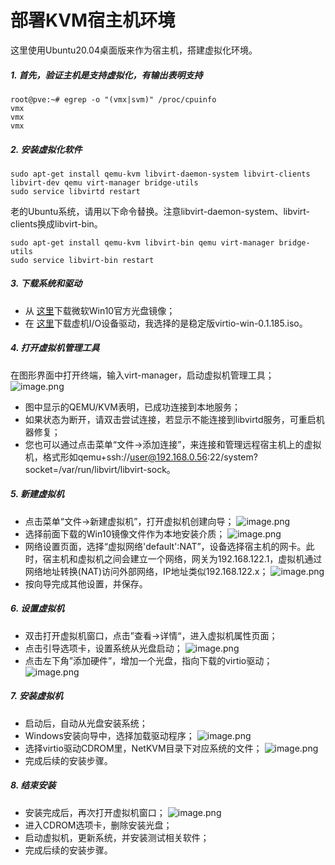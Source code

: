 # 部署KVM宿主机环境

这里使用Ubuntu20.04桌面版来作为宿主机，搭建虚拟化环境。

##### 1. 首先，验证主机是支持虚拟化，有输出表明支持

```autoit
root@pve:~# egrep -o "(vmx|svm)" /proc/cpuinfo
vmx
vmx
vmx
```

##### 2. 安装虚拟化软件

```
sudo apt-get install qemu-kvm libvirt-daemon-system libvirt-clients libvirt-dev qemu virt-manager bridge-utils
sudo service libvirtd restart
```

老的Ubuntu系统，请用以下命令替换。注意libvirt-daemon-system、libvirt-clients换成libvirt-bin。

```
sudo apt-get install qemu-kvm libvirt-bin qemu virt-manager bridge-utils 
sudo service libvirt-bin restart
```

##### 3. 下载系统和驱动

- 从 [这里](https://link.segmentfault.com/?enc=o6bhLNaZX7kVgMR1g2vZ5Q%3D%3D.Lm0bgay84laLYEcH8pnEmNyT5oU5ehNJGP1mV8jZ8OsbzSQQVY2VF3tXHK9%2Fkcb7EXrtUTajHlDL7LZr%2FvbEbQ%3D%3D)下载微软Win10官方光盘镜像；
- 在 [这里](https://link.segmentfault.com/?enc=ZBXaRQnrXcXd6NKLwtZKrQ%3D%3D.AzfQjb2yLi4CPa%2BexpLiXFWrAxwAFOjUtY7ICQ4WuUwPoLFL%2Fq2mIzcUHjLNuQYHaZ68NfTohZtqoSGANcjCrI1gZQWbCwmTFXqI46aF40g%3D)下载虚机I/O设备驱动，我选择的是稳定版virtio-win-0.1.185.iso。

##### 4. 打开虚拟机管理工具

在图形界面中打开终端，输入virt-manager，启动虚拟机管理工具；
![image.png](1-host.assets/bVcSC2m.png)

- 图中显示的QEMU/KVM表明，已成功连接到本地服务；
- 如果状态为断开，请双击尝试连接，若显示不能连接到libvirtd服务，可重启机器修复；
- 您也可以通过点击菜单“文件->添加连接”，来连接和管理远程宿主机上的虚拟机，格式形如qemu+ssh://user@192.168.0.56:22/system?socket=/var/run/libvirt/libvirt-sock。

##### 5. 新建虚拟机

- 点击菜单“文件->新建虚拟机”，打开虚拟机创建向导；
  ![image.png](1-host.assets/bVcSDTT.png)
- 选择前面下载的Win10镜像文件作为本地安装介质；
  ![image.png](1-host.assets/bVcSDWS.png)
- 网络设置页面，选择“虚拟网络'default':NAT”，设备选择宿主机的网卡。此时，宿主机和虚拟机之间会建立一个网络，网关为192.168.122.1，虚拟机通过网络地址转换(NAT)访问外部网络，IP地址类似192.168.122.x；
  ![image.png](1-host.assets/bVcSDWW.png)
- 按向导完成其他设置，并保存。

##### 6. 设置虚拟机

- 双击打开虚拟机窗口，点击”查看->详情“，进入虚拟机属性页面；
- 点击引导选项卡，设置系统从光盘启动；
  ![image.png](1-host.assets/bVcSDWq.png)
- 点击左下角”添加硬件”，增加一个光盘，指向下载的virtio驱动；
  ![image.png](1-host.assets/bVcSDY0.png)

##### 7. 安装虚拟机

- 启动后，自动从光盘安装系统；
- Windows安装向导中，选择加载驱动程序；
  ![image.png](1-host.assets/bVcSDX9.png)
- 选择virtio驱动CDROM里，NetKVM目录下对应系统的文件；
  ![image.png](1-host.assets/bVcSFcX.png)
- 完成后续的安装步骤。

##### 8. 结束安装

- 安装完成后，再次打开虚拟机窗口；
  ![image.png](1-host.assets/bVcSDVq.png)
- 进入CDROM选项卡，删除安装光盘；
- 启动虚拟机，更新系统，并安装测试相关软件；
- 完成后续的安装步骤。